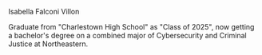 Isabella Falconi Villon

Graduate from "Charlestown High School" as "Class of 2025", now getting a bachelor's degree on a combined major of Cybersecurity and Criminal Justice at Northeastern. 
